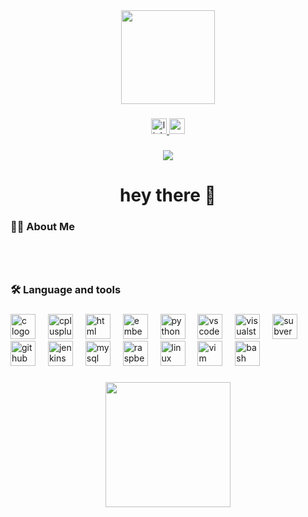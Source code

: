 <div align="center">
<img height="150" src="https://media.giphy.com/media/lP8xu5t2DLGG045H8F/giphy.gif"  />
</div>
 
###
 
<div align="center">
<a href="https://www.linkedin.com/in/vsolanki22/" target="_blank">
<img src="https://img.shields.io/static/v1?message=LinkedIn&logo=linkedin&label=&color=0077B5&logoColor=white&labelColor=&style=for-the-badge" height="25" alt="linkedin logo"  />
</a>
<a href="mailto:viveksn21@gmail.com" target="_blank">
<img src="https://img.shields.io/static/v1?message=Gmail&logo=gmail&label=&color=D14836&logoColor=white&labelColor=&style=for-the-badge" height="25" alt="gmail logo"  />
</a>
</div>
 
###
 
<div align="center">
<img src="https://visitor-badge.laobi.icu/badge?page_id=VivekSolanki2000.VivekSolanki2000&"  />
</div>
 
###
 
<h1 align="center">hey there 👋</h1>
 
###
 
<h3 align="left">👩‍💻  About Me</h3>
 
###
 
<p align="left"><br><br></p>
 
###
 
<h3 align="left">🛠 Language and tools</h3>
 
###
 
<div align="left">
<img src="https://skillicons.dev/icons?i=c" height="40" alt="c logo"  />
<img width="12" />
<img src="https://skillicons.dev/icons?i=cpp" height="40" alt="cplusplus logo"  />
<img width="12" />
<img src="https://skillicons.dev/icons?i=html" height="40" alt="html logo"  />
<img width="12" />
<img src="https://cdn.jsdelivr.net/gh/devicons/devicon/icons/embeddedc/embeddedc-original.svg" height="40" alt="embeddedc logo"  />
<img width="12" />
<img src="https://skillicons.dev/icons?i=py" height="40" alt="python logo"  />
<img width="12" />
<img src="https://skillicons.dev/icons?i=vscode" height="40" alt="vscode logo"  />
<img width="12" />
<img src="https://skillicons.dev/icons?i=visualstudio" height="40" alt="visualstudio logo"  />
<img width="12" />
<img src="https://cdn.simpleicons.org/subversion/809CC9" height="40" alt="subversion logo"  />
<img width="12" />
<img src="https://skillicons.dev/icons?i=github" height="40" alt="github logo"  />
<img width="12" />
<img src="https://skillicons.dev/icons?i=jenkins" height="40" alt="jenkins logo"  />
<img width="12" />
<img src="https://skillicons.dev/icons?i=mysql" height="40" alt="mysql logo"  />
<img width="12" />
<img src="https://skillicons.dev/icons?i=raspberrypi" height="40" alt="raspberrypi logo"  />
<img width="12" />
<img src="https://skillicons.dev/icons?i=linux" height="40" alt="linux logo"  />
<img width="12" />
<img src="https://skillicons.dev/icons?i=vim" height="40" alt="vim logo"  />
<img width="12" />
<img src="https://skillicons.dev/icons?i=bash" height="40" alt="bash logo"  />
</div>
 
###
 
<div align="center">
<img height="200" src="https://www.einfochips.com/blog/wp-content/uploads/2018/10/iot_1.gif"  />
</div>
 
###
